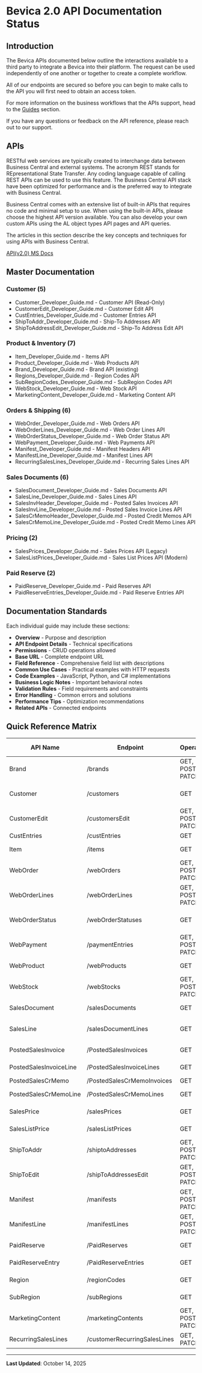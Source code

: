 # Bevica 2.0 API Documentation Status

## Introduction 

The Bevica APIs documented below outline the interactions available to a third party to integrate a Bevica into their platform.
The  request can be used independently of one another or together to create a complete workflow.

All of our endpoints are secured so before you can begin to make calls to the API you will first need to obtain an access token.

For more information on the business workflows that the APIs support, head to the [Guides](https://tvisiontech.freshdesk.com/) section.

If you have any questions or feedback on the API reference, please reach out to our support.

## APIs

RESTful web services are typically created to interchange data between Business Central and external systems. The acronym REST stands for REpresentational State Transfer. Any coding language capable of calling REST APIs can be used to use this feature. The Business Central API stack have been optimized for performance and is the preferred way to integrate with Business Central.

Business Central comes with an extensive list of built-in APIs that requires no code and minimal setup to use. When using the built-in APIs, please choose the highest API version available. You can also develop your own custom APIs using the AL object types API pages and API queries.

The articles in this section describe the key concepts and techniques for using APIs with Business Central.

[API(v2.0) MS Docs](https://docs.microsoft.com/en-us/dynamics365/business-central/dev-itpro/api-reference/v2.0/)

## Master Documentation

### Customer (5)
- Customer_Developer_Guide.md - Customer API (Read-Only)
- CustomerEdit_Developer_Guide.md - Customer Edit API
- CustEntries_Developer_Guide.md - Customer Entries API
- ShipToAddr_Developer_Guide.md - Ship-To Addresses API
- ShipToAddressEdit_Developer_Guide.md - Ship-To Address Edit API

### Product & Inventory (7)
- Item_Developer_Guide.md - Items API
- Product_Developer_Guide.md - Web Products API
- Brand_Developer_Guide.md - Brand API (existing)
- Regions_Developer_Guide.md - Region Codes API
- SubRegionCodes_Developer_Guide.md - SubRegion Codes API
- WebStock_Developer_Guide.md - Web Stock API
- MarketingContent_Developer_Guide.md - Marketing Content API

### Orders & Shipping (6)
- WebOrder_Developer_Guide.md - Web Orders API
- WebOrderLines_Developer_Guide.md - Web Order Lines API
- WebOrderStatus_Developer_Guide.md - Web Order Status API
- WebPayment_Developer_Guide.md - Web Payments API
- Manifest_Developer_Guide.md - Manifest Headers API
- ManifestLine_Developer_Guide.md - Manifest Lines API
- RecurringSalesLines_Developer_Guide.md - Recurring Sales Lines API

### Sales Documents (6)
- SalesDocument_Developer_Guide.md - Sales Documents API
- SalesLine_Developer_Guide.md - Sales Lines API
- SalesInvHeader_Developer_Guide.md - Posted Sales Invoices API
- SalesInvLine_Developer_Guide.md - Posted Sales Invoice Lines API
- SalesCrMemoHeader_Developer_Guide.md - Posted Credit Memos API
- SalesCrMemoLine_Developer_Guide.md - Posted Credit Memo Lines API

### Pricing (2)
- SalesPrices_Developer_Guide.md - Sales Prices API (Legacy)
- SalesListPrices_Developer_Guide.md - Sales List Prices API (Modern)

### Paid Reserve (2)
- PaidReserve_Developer_Guide.md - Paid Reserves API
- PaidReserveEntries_Developer_Guide.md - Paid Reserve Entries API

## Documentation Standards

Each individual guide may include these sections:
- **Overview** - Purpose and description
- **API Endpoint Details** - Technical specifications
- **Permissions** - CRUD operations allowed
- **Base URL** - Complete endpoint URL
- **Field Reference** - Comprehensive field list with descriptions
- **Common Use Cases** - Practical examples with HTTP requests
- **Code Examples** - JavaScript, Python, and C# implementations
- **Business Logic Notes** - Important behavioral notes
- **Validation Rules** - Field requirements and constraints
- **Error Handling** - Common errors and solutions
- **Performance Tips** - Optimization recommendations
- **Related APIs** - Connected endpoints

## Quick Reference Matrix

| API Name | Endpoint | Operations | Key Use Case |
|----------|----------|------------|--------------|
| Brand | /brands | GET, POST, PATCH | Brand management |
| Customer | /customers | GET | Customer lookup (read-only) |
| CustomerEdit | /customersEdit | GET, POST, PATCH | Customer maintenance |
| CustEntries | /custEntries | GET | AR tracking |
| Item | /items | GET | Product catalog |
| WebOrder | /webOrders | GET, POST, PATCH | Order management |
| WebOrderLines | /webOrderLines | GET, POST, PATCH | Order line items |
| WebOrderStatus | /webOrderStatuses | GET | Order processing status |
| WebPayment | /paymentEntries | GET, POST, PATCH | Payment tracking |
| WebProduct | /webProducts | GET | Marketing product view |
| WebStock | /webStocks | GET, POST, PATCH | Stock availability |
| SalesDocument | /salesDocuments | GET | Sales orders/quotes |
| SalesLine | /salesDocumentLines | GET | Sales document lines |
| PostedSalesInvoice | /PostedSalesInvoices | GET | Historical invoices |
| PostedSalesInvoiceLine | /PostedSalesInvoiceLines | GET | Invoice line details |
| PostedSalesCrMemo | /PostedSalesCrMemoInvoices | GET | Credit memos |
| PostedSalesCrMemoLine | /PostedSalesCrMemoLines | GET | Credit memo lines |
| SalesPrice | /salesPrices | GET | Legacy pricing |
| SalesListPrice | /salesListPrices | GET | Modern pricing |
| ShipToAddr | /shiptoAddresses | GET, POST, PATCH | Delivery addresses |
| ShipToEdit | /shipToAddressesEdit | GET, POST, PATCH | Address maintenance |
| Manifest | /manifests | GET, POST, PATCH | Shipping manifests |
| ManifestLine | /manifestLines | GET, POST, PATCH | Manifest line items |
| PaidReserve | /PaidReserves | GET | Reserve inventory |
| PaidReserveEntry | /PaidReserveEntries | GET | Reserve movements |
| Region | /regionCodes | GET | Geographic regions |
| SubRegion | /subRegions | GET | Geographic subregions |
| MarketingContent | /marketingContents | GET, POST, PATCH | Marketing text/HTML |
| RecurringSalesLines | /customerRecurringSalesLines | GET, PATCH | Customer favorites |

---

**Last Updated**: October 14, 2025
